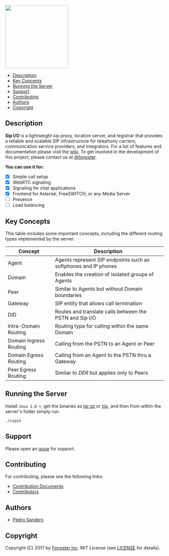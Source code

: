 <a href="https://github.com/fonoster/sipio"><img src="https://raw.githubusercontent.com/wiki/fonoster/sipio/images/logo3.png"  width="200"></a>

* [Description](#description)
* [Key Concepts](#key-concepts)
* [Running the Server](#running-the-server)
* [Support](#support)
* [Contributing](#contribuiting)
* [Authors](#authors)
* [Copyright](#copyright)

## Description

**Sip I/O** is a lightweight sip proxy, location server, and registrar that provides a reliable and scalable SIP infrastructure for telephony carriers, communication service providers, and integrators. For a list of features and documentation please visit the [wiki](https://github.com/fonoster/sipio/wiki). To get involved in the development of this project, please contact us at [@fonoster](https://twitter.com/fonoster).

**You can use it for:**

- [x] Simple call setup
- [x] WebRTC signaling
- [x] Signaling for chat applications
- [x] Frontend for Asterisk, FreeSWITCH, or any Media Server
- [ ] Presence
- [ ] Load balancing

## Key Concepts

This table includes some important concepts, including the different routing types implemented by the server.

| Concept | Description |
| -- | -- |
| Agent   | Agents represent SIP endpoints such as softphones and IP phones |
| Domain  | Enables the creation of isolated groups of Agents               |
| Peer    | Similar to Agents but without Domain boundaries                 |
| Gateway | SIP entity that allows call termination                         |
| DID     | Routes and translate calls between the PSTN and Sip I/O         |
| Intra-Domain Routing   | Routing type for calling within the same Domain  |
| Domain Ingress Routing | Calling from the PSTN to an Agent or Peer        |
| Domain Egress Routing  | Calling from an Agent to the PSTN thru a Gateway |
| Peer Egress Routing    | Similar to *DER* but applies only to Peers       |

## Running the Server

Install `Java 1.8 +`, get the binaries as [tar.gz](https://github.com/fonoster/sipio/releases/download/1.0.0-M2/sipio.1.0.0-M2.tar.gz) or [zip](https://github.com/fonoster/sipio/releases/download/1.0.0-M2/sipio.1.0.0-M2.zip), and then from within the server's folder simply run:

```bash
./sipio
```

## Support

Please open an [issue](https://github.com/fonoster/sipio/issues) for support.

## Contributing

For contributing, please see the following links:

 - [Contribution Documents](https://github.com/fonoster/sipio/blob/master/CONTRIBUTING.md)
 - [Contributors](https://github.com/fonoster/graphs/contributors)

## Authors
 - [Pedro Sanders](https://github.com/psanders)

## Copyright
Copyright (C) 2017 by [Fonoster Inc](https://github.com/fonoster). MIT License (see [LICENSE](https://github.com/fonoster/sipio/blob/master/LICENSE) for details).
